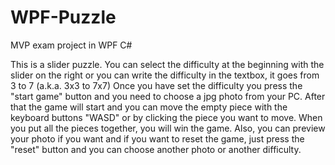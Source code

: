 # WPF-Puzzle
MVP exam project in WPF C#

This is a slider puzzle. You can select the difficulty at the beginning with the slider on the right or you can write the difficulty in the textbox, it goes from 3 to 7 (a.k.a. 3x3 to 7x7)
Once you have set the difficulty you press the "start game" button and you need to choose a jpg photo from your PC. After that the game will start and you can move the empty piece with the keyboard buttons "WASD" or by clicking the piece you want to move. When you put all the pieces together, you will win the game.
Also, you can preview your photo if you want and if you want to reset the game, just press the "reset" button and you can choose another photo or another difficulty.
